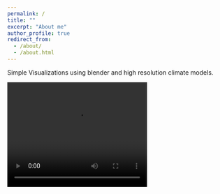```yaml
---
permalink: /
title: ""
excerpt: "About me"
author_profile: true
redirect_from:
  - /about/
  - /about.html
---
```


Simple Visualizations using blender and high resolution climate models.

<video width="320" height="240" autoplay>
  <source src="files/cropped_vid.mp4" type="video/mp4">
Your browser does not support the video tag.
</video>
